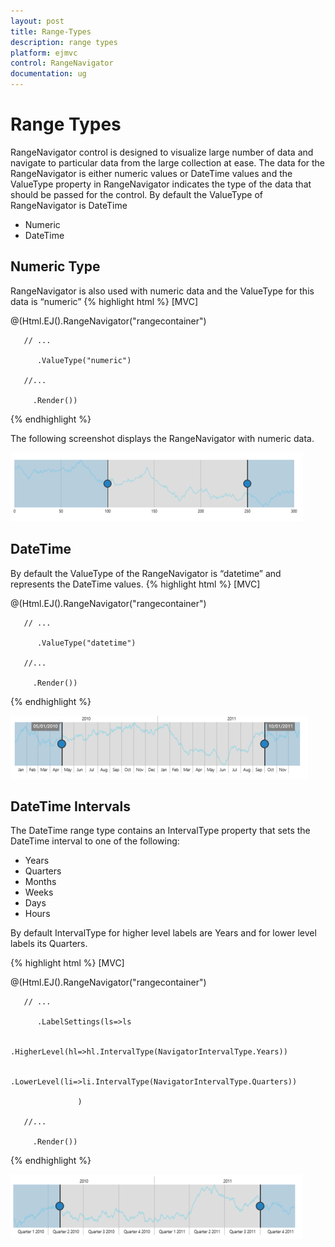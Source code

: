 ```yaml
---
layout: post
title: Range-Types
description: range types
platform: ejmvc
control: RangeNavigator
documentation: ug
---
```


# Range Types

RangeNavigator control is designed to visualize large number of data and navigate to particular data from the large collection at ease. The data for the RangeNavigator is either numeric values or DateTime values and the ValueType property in RangeNavigator indicates the type of the data that should be passed for the control. By default the ValueType of RangeNavigator is DateTime

* Numeric                   
* DateTime

## Numeric Type

RangeNavigator is also used with numeric data and the ValueType for this data is “numeric” 
{% highlight html %}
 [MVC]

@(Html.EJ().RangeNavigator("rangecontainer")

       // ...

          .ValueType("numeric")

       //...

         .Render())

{% endhighlight  %}

The following screenshot displays the RangeNavigator with numeric data.



![](Range-Types_images/Range-Types_img1.png)



## DateTime

By default the ValueType of the RangeNavigator is “datetime” and represents the DateTime values. 
{% highlight html %}
 [MVC]

@(Html.EJ().RangeNavigator("rangecontainer")

       // ...

          .ValueType("datetime")

       //...

         .Render())

{% endhighlight  %}

![](Range-Types_images/Range-Types_img2.png)



## DateTime Intervals

The DateTime range type contains an IntervalType property that sets the DateTime interval to one of the following:

* Years
* Quarters
* Months
* Weeks
* Days 
* Hours

By default IntervalType for higher level labels are Years and for lower level labels its Quarters.

{% highlight html %}
[MVC]

@(Html.EJ().RangeNavigator("rangecontainer")

       // ...

          .LabelSettings(ls=>ls

                  .HigherLevel(hl=>hl.IntervalType(NavigatorIntervalType.Years))            

                  .LowerLevel(li=>li.IntervalType(NavigatorIntervalType.Quarters))  

                   )       

       //...

         .Render())


{% endhighlight  %}


![](Range-Types_images/Range-Types_img3.png)



